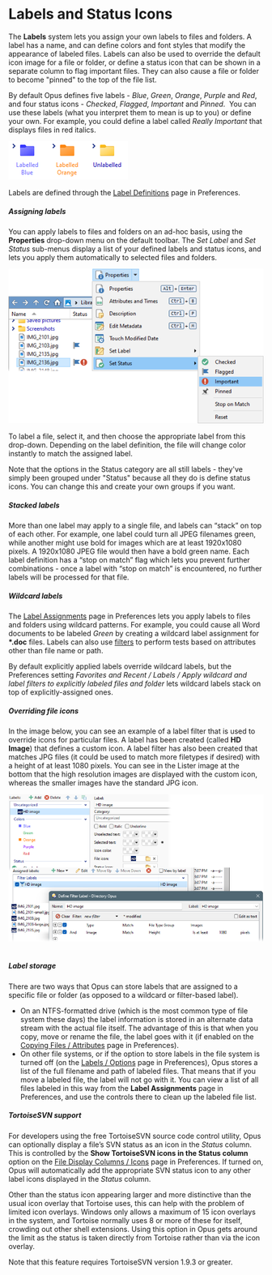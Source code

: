 # Labels and Status Icons

The **Labels** system lets you assign your own labels to files and folders. A label has a name, and can define colors and font styles that modify the appearance of labeled files. Labels can also be used to override the default icon image for a file or folder, or define a status icon that can be shown in a separate column to flag important files. They can also cause a file or folder to become "pinned" to the top of the file list.

By default Opus defines five labels - *Blue*, *Green*, *Orange*, *Purple* and *Red*, and four status icons - *Checked*, *Flagged*, *Important* and *Pinned*.  You can use these labels (what you interpret them to mean is up to you) or define your own. For example, you could define a label called *Really Important* that displays files in red italics.

![](/Manual/images/media/13/labels_2.png)

Labels are defined through the [Label Definitions](/Manual/preferences/preferences_categories/labels/label_definitions.md) page in Preferences.

##### Assigning labels

You can apply labels to files and folders on an ad-hoc basis, using the **Properties** drop-down menu on the default toolbar. The *Set Label* and *Set Status* sub-menus display a list of your defined labels and status icons, and lets you apply them automatically to selected files and folders.

![](/Manual/images/media/13/labels_status.png)

To label a file, select it, and then choose the appropriate label from this drop-down. Depending on the label definition, the file will change color instantly to match the assigned label.

Note that the options in the Status category are all still labels - they've simply been grouped under "Status" because all they do is define status icons. You can change this and create your own groups if you want.

##### Stacked labels

More than one label may apply to a single file, and labels can “stack” on top of each other. For example, one label could turn all JPEG filenames green, while another might use bold for images which are at least 1920x1080 pixels. A 1920x1080 JPEG file would then have a bold green name. Each label definition has a “stop on match” flag which lets you prevent further combinations - once a label with “stop on match” is encountered, no further labels will be processed for that file.

##### Wildcard labels

The [Label Assignments](/Manual/preferences/preferences_categories/labels/label_assignments/README.md) page in Preferences lets you apply labels to files and folders using wildcard patterns. For example, you could cause all Word documents to be labeled *Green* by creating a wildcard label assignment for **\*.doc** files. Labels can also use [filters](filtered_operations/README.md) to perform tests based on attributes other than file name or path.

By default explicitly applied labels override wildcard labels, but the Preferences setting *Favorites and Recent / Labels / Apply wildcard and label filters to explicitly labeled files and folder* lets wildcard labels stack on top of explicitly-assigned ones.

##### Overriding file icons

In the image below, you can see an example of a label filter that is used to override icons for particular files. A label has been created (called **HD Image**) that defines a custom icon. A label filter has also been created that matches JPG files (it could be used to match more filetypes if desired) with a height of at least 1080 pixels. You can see in the Lister image at the bottom that the high resolution images are displayed with the custom icon, whereas the smaller images have the standard JPG icon.

![](/Manual/images/media/13/custom_icons.png) 

##### Label storage

There are two ways that Opus can store labels that are assigned to a specific file or folder (as opposed to a wildcard or filter-based label). 

- On an NTFS-formatted drive (which is the most common type of file system these days) the label information is stored in an alternate data stream with the actual file itself. The advantage of this is that when you copy, move or rename the file, the label goes with it (if enabled on the [Copying Files / Attributes](/Manual/preferences/preferences_categories/file_operations/copying_files/attributes.md) page in Preferences).
- On other file systems, or if the option to store labels in the file system is turned off (on the [Labels / Options](/Manual/preferences/preferences_categories/labels/options.md) page in Preferences), Opus stores a list of the full filename and path of labeled files. That means that if you move a labeled file, the label will not go with it. You can view a list of all files labeled in this way from the **Label Assignments** page in Preferences, and use the controls there to clean up the labeled file list.

##### TortoiseSVN support

For developers using the free TortoiseSVN source code control utility, Opus can optionally display a file’s SVN status as an icon in the *Status* column. This is controlled by the **Show TortoiseSVN icons in the Status column** option on the [File Display Columns / Icons](/Manual/preferences/preferences_categories/file_display_columns/icons.md) page in Preferences. If turned on, Opus will automatically add the appropriate SVN status icon to any other label icons displayed in the *Status* column.

Other than the status icon appearing larger and more distinctive than the usual icon overlay that Tortoise uses, this can help with the problem of limited icon overlays. Windows only allows a maximum of 15 icon overlays in the system, and Tortoise normally uses 8 or more of these for itself, crowding out other shell extensions. Using this option in Opus gets around the limit as the status is taken directly from Tortoise rather than via the icon overlay.

Note that this feature requires TortoiseSVN version 1.9.3 or greater.
